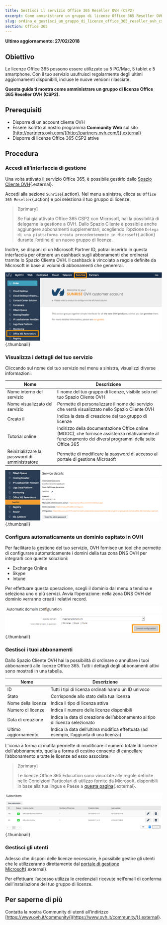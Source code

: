 ```yaml
---
title: Gestisci il servizio Office 365 Reseller OVH (CSP2)
excerpt: Come amministrare un gruppo di licenze Office 365 Reseller OVH (CSP2)
slug: ordina_e_gestisci_un_gruppo_di_licenze_office_365_reseller_ovh_csp2
section: Office 365
---
```


**Ultimo aggiornamento: 27/02/2018**

## Obiettivo

Le licenze Office 365 possono essere utilizzate su 5 PC/Mac, 5 tablet e 5 smartphone. Con il tuo servizio usufruisci regolarmente degli ultimi aggiornamenti disponibili, incluse le nuove versioni rilasciate.

**Questa guida ti mostra come amministrare un gruppo di licenze Office 365 Reseller OVH (CSP2).**

## Prerequisiti
- Disporre di un account cliente OVH
- Essere iscritto al nostro programma **Community Web** sul sito [http://partners.ovh.com/](http://partners.ovh.com/){.external} 
- Disporre di licenze Office 365 CSP2 attive

## Procedura

### Accedi all’interfaccia di gestione

Una volta attivato il servizio Office 365, è possibile gestirlo dallo [Spazio Cliente OVH](https://www.ovh.com/auth/?action=gotomanager){.external}.

Accedi alla sezione `Sunrise`{.action}. Nel menu a sinistra, clicca su `Office 365 Reseller`{.action} e poi seleziona il tuo gruppo di licenze.

> [!primary]
>
> Se hai già attivato Office 365 CSP2 con Microsoft, hai la possibilità di delegarne la gestione a OVH. Dallo Spazio Cliente è possibile anche aggiungere abbonamenti supplementari, scegliendo l’opzione `Delega di una piattaforma creata precedentemente in Microsoft`{.action} durante l’ordine di un nuovo gruppo di licenze.
>

Inoltre, se disponi di un Microsoft Partner ID, potrai inserirlo in questa interfaccia per ottenere un cashback sugli abbonamenti che ordinerai tramite lo Spazio Cliente OVH. Il cashback è vincolato a regole definite da Microsoft in base ai volumi di abbonamenti che genererai.

![office365](images/sunrise_office365_CSP2.png){.thumbnail}

### Visualizza i dettagli del tuo servizio

Cliccando sul nome del tuo servizio nel menu a sinistra, visualizzi diverse informazioni:

|Nome|Descrizione| 
|---|---| 
|Nome interno del servizio|Il nome del tuo gruppo di licenze, visibile solo nel tuo Spazio Cliente OVH| 
|Nome visualizzato del servizio|Permette di personalizzare il nome del servizio che verrà visualizzato nello Spazio Cliente OVH| 
|Creato il|Indica la data di creazione del tuo gruppo di licenze|Interfaccia di gestione Microsoft|Indica il link del portale Office da cui è possibile gestire gli abbonamenti| 
|Tutorial online|Indirizzo della documentazione Office online (MOOC), che fornisce assistenza relativamente al funzionamento dei diversi programmi della suite Office 365| 
|Reinizializzare la password di amministratore|Permette di modificare la password di accesso al portale di gestione Microsoft|

![office365](images/sunrise_office365_CSP2_services_details.png){.thumbnail}

### Configura automaticamente un dominio ospitato in OVH

Per facilitare la gestione del tuo servizio, OVH fornisce un tool che permette di configurare automaticamente i domini della tua zona DNS OVH per integrarli con queste soluzioni:

- Exchange Online
- Skype
- Intune

Per effettuare questa operazione, scegli il dominio dal menu a tendina e seleziona uno o più servizi. Avvia l’operazione: nella zona DNS OVH del dominio verranno creati i relativi record.

![office365](images/sunrise_office365_CSP2_automatic_domain_configuration.png){.thumbnail}

### Gestisci i tuoi abbonamenti

Dallo Spazio Cliente OVH hai la possibilità di ordinare o annullare i tuoi abbonamenti alle licenze Office 365. Tutti i dettagli degli abbonamenti attivi sono mostrati in una tabella.

|Nome|Descrizione| 
|---|---| 
|ID|Tutti i tipi di licenza ordinati hanno un ID univoco| 
|Stato|Corrisponde allo stato della tua licenza| 
|Nome della licenza|Indica il tipo di licenza attiva| 
|Numero di licenze|Indica il numero delle licenze disponibili| 
|Data di creazione|Indica la data di creazione dell’abbonamento al tipo di licenza selezionato| 
|Ultimo aggiornamento|Indica la data dell’ultima modifica effettuata (ad esempio, l’aggiunta di una licenza)|

L’icona a forma di matita permette di modificare il numero totale di licenze dell'abbonamento, quella a forma di cestino consente di cancellare l’abbonamento e tutte le licenze ad esso associate.

> [!primary]
>
> Le licenze Office 365 Education sono vincolate alle regole definite nelle Condizioni Particolari di utilizzo fornite da Microsoft, disponibili in base alla tua lingua e Paese a [questa pagina](http://www.microsoftvolumelicensing.com/DocumentSearch.aspx?Mode=2&Keyword=AcademicQualEdUserDef){.external}.
>

![office365](images/sunrise_office365_CSP2_Subscribers.png){.thumbnail}

### Gestisci gli utenti

Adesso che disponi delle licenze necessarie, è possibile gestire gli utenti che le utilizzeranno direttamente dal [portale di gestione Microsoft](https://portal.office.com/Admin/Default.aspx){.external}. 

Per effettuare l’accesso utilizza le credenziali ricevute nell’email di conferma dell’installazione del tuo gruppo di licenze. 

## Per saperne di più

Contatta la nostra Community di utenti all’indirizzo [https://www.ovh.it/community/](https://www.ovh.it/community/){.external}.
